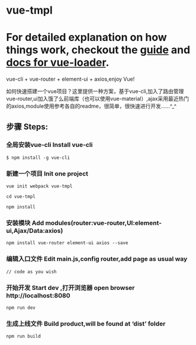 # vue-tmpl

For detailed explanation on how things work, checkout the [guide](http://vuejs-templates.github.io/webpack/) and [docs for vue-loader](http://vuejs.github.io/vue-loader).
=======
vue-cli + vue-router + element-ui + axios,enjoy Vue!

如何快速搭建一个vue项目？这里提供一种方案，基于vue-cli,加入了路由管理vue-router,ui加入饿了么前端库（也可以使用vue-material）,ajax采用最近热门的axios,module使用参考各自的readme，很简单，很快速进行开发……^_^
## 步骤 Steps:

### 全局安装vue-cli Install vue-cli
```
$ npm install -g vue-cli
```

### 新建一个项目 Init one project

```
vue init webpack vue-tmpl

cd vue-tmpl

npm install
```

### 安装模块 Add modules(router:vue-router,UI:element-ui,Ajax/Data:axios)

```
npm install vue-router element-ui axios --save
```
### 编辑入口文件 Edit main.js,config router,add page as usual way
```
// code as you wish
```
### 开始开发 Start dev ,打开浏览器 open browser http://localhost:8080

```
npm run dev
```
### 生成上线文件 Build product,will be found at ‘dist’ folder
```
npm run build
```
